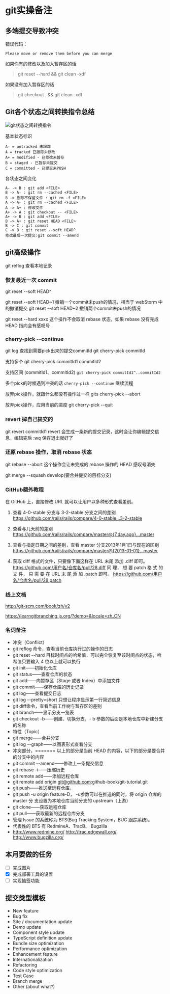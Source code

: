 # git实操备注

## 多端提交导致冲突

错误代码：

    Please move or remove them before you can merge

如果你有的修改以及加入暂存区的话

>git reset --hard && git clean -xdf

如果没有加入暂存区的话

>git checkout . && git clean -xdf

## Git各个状态之间转换指令总结

<img src="../img/git-lifecycle.png" alt="git状态之间转换指令" />

基本状态标识

    A- = untracked 未跟踪
    A = tracked 已跟踪未修改
    A+ = modified - 已修改未暂存
    B = staged - 已暂存未提交
    C = committed - 已提交未PUSH

各状态之间变化

    A- -> B : git add <FILE>
    B -> A- : git rm --cached <FILE>
    B -> 删除不保留文件 : git rm -f <FILE>
    A -> A- : git rm --cached <FILE>
    A -> A+ : 修改文件
    A+ -> A : git checkout -- <FILE>
    A+ -> B : git add <FILE>
    B -> A+ : git reset HEAD <FILE>
    B -> C : git commit
    C -> B : git reset --soft HEAD^
    修改最后一次提交:git commit --amend

## git高级操作

git reflog 查看本地记录

### 恢复最近一次 commit

git reset --soft HEAD^

git reset --soft HEAD~1 撤销一个commit未push的情况，相当于 webStorm 中的撤销提交
git reset --soft HEAD~2 撤销两个commit未push的情况

git reset --hard xxxx 这个操作不会取消 rebase 状态，如果 rebase 没有完成 HEAD 指向会有感叹号

### cherry-pick --continue

git log 查找到需要pick出来的提交commitId
git cherry-pick commitId

支持多个
git cherry-pick commitId1 commitId2

支持区间 (commitId1、commitId2)
`git cherry-pick commitId1^..commitId2`

多个pick的时候遇到冲突的话 `cherry-pick --continue` 继续流程

放弃pick操作，就跟什么都没有操作过一样
gits cherry-pick --abort

放弃pick操作，应用当前的进度
git cherry-pick --quit

### revert 掉自己提交的

git revert commitId1
revert 会生成一条新的提交记录，这时会让你编辑提交信息，编辑完后 :wq 保存退出就好了

### 还原 rebase 操作，取消 rebase 状态

git rebase --abort 这个操作会让未完成的 rebase 操作的 HEAD 感叹号消失

git merge --squash develop(要合并提交的目标分支)

### GitHub额外教程

在 GitHub 上，直接修改 URL 就可以让用户以多种形式查看差别。

1. 查看 4-0-stable 分支与 3-2-stable 分支之间的差别
https://github.com/rails/rails/compare/4-0-stable...3-2-stable

2. 查看与几天前的差别
https://github.com/rails/rails/compare/master@{7.day.ago}...master

3. 查看与指定日期之间的差别，查看 master 分支2013年1月1日与现在的区别
https://github.com/rails/rails/compare/master@{2013-01-01}...master

4. 获取 diff 格式的文件，只要像下面这样在 URL 末尾
添加 .diff 即可。
https://github.com/用户名/仓库名/pull/28.diff
同 理， 想 要 patch 格 式 的 文 件， 只 需 要 在 URL 末 尾 添
加 .patch 即可。
https://github.com/用户名/仓库名/pull/28.patch

### 线上文档

http://git-scm.com/book/zh/v2

https://learngitbranching.js.org/?demo=&locale=zh_CN

### 名词备注

- 冲突（Conflict）
- git reflog 命令，查看当前仓库执行过的操作的日志
- git reset --hard 目标时间点的哈希值，可以完全恢复至该时间点的状态，哈希值只要输入 4 位以上就可以执行
- git init——初始化仓库
- git status——查看仓库的状态
- git add——向暂存区（Stage 或者 Index）中添加文件
- git commit——保存仓库的历史记录
- git log——查看提交日志
- git log --pretty=short 只想让程序显示第一行简述信息
- git diff命令，查看当前工作树与暂存区的差别
- git branch——显示分支一览表
- git checkout -b——创建、切换分支，- b 参数的后面是本地仓库中新建分支的名称
- 特性（Topic）
- git merge——合并分支
- git log --graph——以图表形式查看分支
- 冲突部分，======= 以上的部分是当前 HEAD 的内容，以下的部分是要合并的分支中的内容
- git commit --amend——修改上一条提交信息
- git rebase -i——压缩历史
- git remote add——添加远程仓库
- git remote add origin git@github.com:github-book/git-tutorial.git
- git push——推送至远程仓库，
- git push -u origin feature-D， -u参数可以在推送的同时，将 origin 仓库的 master 分
  支设置为本地仓库当前分支的 upstream（上游）
- git clone——获取远程仓库
- git pull——获取最新的远程仓库分支
- 管理 Issue 的系统称为 BTS(Bug Tracking System，BUG 跟踪系统)。
- 代表性的 BTS 有 RedmineA、TracB、  Bugzilla
- http://www.redmine.org/
  http://trac.edgewall.org/
  http://www.bugzilla.org/

## 本月要做的任务

- [ ] 完成图片
- [x] 完成部署工具的设置
- [ ] 实现抽签功能

## 提交类型模板

- New feature
- Bug fix
- Site / documentation update
- Demo update
- Component style update
- TypeScript definition update
- Bundle size optimization
- Performance optimization
- Enhancement feature
- Internationalization
- Refactoring
- Code style optimization
- Test Case
- Branch merge
- Other (about what?)
